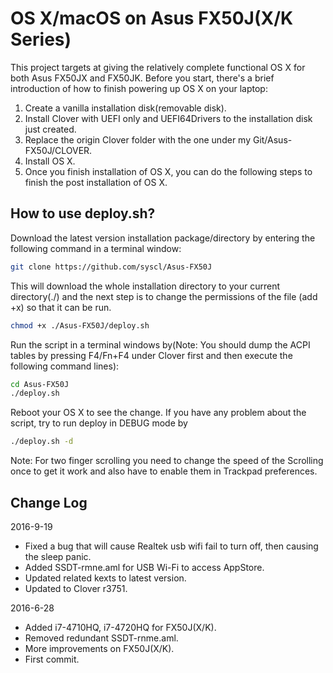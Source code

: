 OS X/macOS on Asus FX50J(X/K Series)
====================================


This project targets at giving the relatively complete functional OS X for both Asus FX50JX and FX50JK. Before you start, there's a brief introduction of how to finish powering up OS X on your laptop:

1. Create a vanilla installation disk(removable disk).
2. Install Clover with UEFI only and UEFI64Drivers to the installation disk just created. 
3. Replace the origin Clover folder with the one under my Git/Asus-FX50J/CLOVER.
4. Install OS X.
5. Once you finish installation of OS X, you can do the following steps to finish the post installation of OS X.

How to use deploy.sh?
----------------

Download the latest version installation package/directory by entering the following command in a terminal window:

```sh
git clone https://github.com/syscl/Asus-FX50J
```
This will download the whole installation directory to your current directory(./) and the next step is to change the permissions of the file (add +x) so that it can be run.


```sh
chmod +x ./Asus-FX50J/deploy.sh
```


Run the script in a terminal windows by(Note: You should dump the ACPI tables by pressing F4/Fn+F4 under Clover first and then execute the following command lines):

```sh
cd Asus-FX50J
./deploy.sh
```

Reboot your OS X to see the change. If you have any problem about the script, try to run deploy in DEBUG mode by 
```sh
./deploy.sh -d
```

Note: For two finger scrolling you need to change the speed of the Scrolling once to get it work and also have to enable them in Trackpad preferences.

Change Log
----------------
2016-9-19

- Fixed a bug that will cause Realtek usb wifi fail to turn off, then
causing the sleep panic.
- Added SSDT-rmne.aml for USB Wi-Fi to access AppStore.
- Updated related kexts to latest version.
- Updated to Clover r3751.

2016-6-28

- Added i7-4710HQ, i7-4720HQ for FX50J(X/K).
- Removed redundant SSDT-rnme.aml.
- More improvements on FX50J(X/K).
- First commit.
